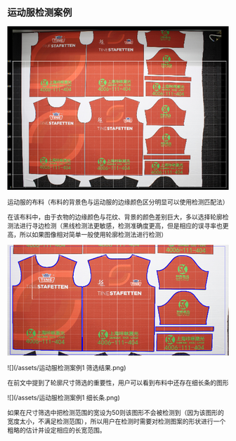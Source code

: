 ## 运动服检测案例

![](/assets/运动服检测1.png)

运动服的布料（布料的背景色与运动服的边缘颜色区分明显可以使用检测匹配法）

在该布料中，由于衣物的边缘颜色与花纹、背景的颜色差别巨大，多以选择轮廓检测法进行寻边检测（黑线检测法更敏感，检测准确度更高，但是相应的误寻率也更高，所以如果图像相对简单一般使用轮廓检测法进行检测）

![](/assets/寻边效果图.png)

![](/assets/运动服检测案例1 筛选结果.png)

在前文中提到了轮廓尺寸筛选的重要性，用户可以看到布料中还存在细长条的图形

![](/assets/运动服检测案例1 细长条.png)

如果在尺寸筛选中把检测范围的宽设为50则该图形不会被检测到（因为该图形的宽度太小，不满足检测范围），所以用户在检测时需要对检测图案的形状进行一个粗略的估计并设定相应的长宽范围。

